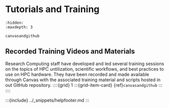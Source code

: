 # Tutorials and Training

```{toctree}
:hidden:
:maxdepth: 3

canvasandgithub
```

## Recorded Training Videos and Materials
Research Computing staff have developed and led several training sessions on the topics of HPC untilization, scientific workflows, and best practices to use on HPC hardware. They have been recorded and made available through Canvas with the associated training material and scripts hosted in out GitHub repository.
::::{grid} 1
:::{grid-item-card} {ref}`canvasandgithub`
:::
::::

:::{include} ../_snippets/helpfooter.md
:::
